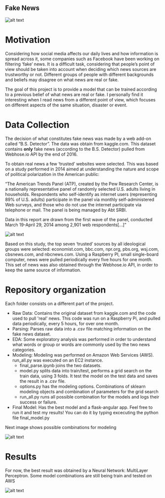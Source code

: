 ## Fake News

![alt text](https://raw.github.com/rickyca/Fake-News/master/images/wordclouds.png)

# Motivation 

Considering how social media affects our daily lives and how information is spread across it, some companies such as Facebook have been working on filtering ‘fake’ news. It is a difficult task, considering that people’s point of view should be taken into account when deciding which news sources are trustworthy or not. Different groups of people with different backgrounds and beliefs may disagree on what news are real or fake.

The goal of this project is to provide a model that can be trained according to a previous belief of what news are real or fake. I personally find it interesting when I read news from a different point of view, which focuses on different aspects of the same situation, disaster or event. 

# Data Collection 

The decision of what constitutes fake news was made by a web add-on called “B.S. Detector”. The data was obtain from kaggle.com. This dataset contains **only** fake news (according to the B.S. Detector) pulled from Webhose.io API by the end of 2016.

To obtain real news a few ‘trusted’ websites were selected. This was based on a study performed in 2014 aimed at understanding the nature and scope of political polarization in the American public:

“The American Trends Panel (ATP), created by the Pew Research Center, is a nationally representative panel of randomly selected U.S. adults living in households. Respondents who self-identify as internet users (representing 89% of U.S. adults) participate in the panel via monthly self-administered Web surveys, and those who do not use the internet participate via telephone or mail. The panel is being managed by Abt SRBI.

Data in this report are drawn from the first wave of the panel, conducted March 19-April 29, 2014 among 2,901 web respondents[...]”

![alt text](https://raw.github.com/rickyca/Fake-News/master/images/trust_levels.png)

Based on this study, the top seven ‘trusted’ sources by all ideological groups were selected: economist.com, bbc.com, npr.org, pbs.org, wsj.com, cbsnews.com, and nbcnews.com. Using a Raspberry PI, small single-board computer, news were pulled periodically every five hours for one month. This set of news was also obtained through the Webhose.io API, in order to keep the same source of information.

# Repository organization

Each folder consists on a different part of the project.

 - Raw Data: Contains the original dataset from kaggle.com and the code used to pull 'real' news. This code was run on a Raspberry Pi, and pulled data periodically, every 5 hours, for over one month.
 - Parsing: Parses raw data into a .csv file matching information on the fake news dataset.
 - EDA: Some exploratory analysis was performed in order to understand what words or group or words are commonly used by the two news categories.
 - Modeling: Modeling was performed on Amazon Web Services (AWS). run_all.py was executed on an EC2 instance.
   - final_parse.ipynb joins the two datasets. 
   - model.py splits data into train/test, performs a grid search on the train data, using 3 folds. It test the model on the test data and saves the result in a .csv file.
   - options.py has the modeling options. Combinations of sklearn modeling objects and combination of parameters for the grid search
   - run_all.py runs all possible combination for the models and logs their success or failure.
 - Final Model: Has the best model and a flask-angular app. Feel free to run it and test my results! You can do it by typing excecuting the python file final_model.py

Next image shows possible combinations for modeling

![alt text](https://raw.github.com/rickyca/Fake-News/master/images/model.png)

# Results

For now, the best result was obtained by a Neural Network: MultiLayer Perceptron. Some model combinations are still being train and tested on AWS

![alt text](https://raw.github.com/rickyca/Fake-News/master/images/best_result.png)

